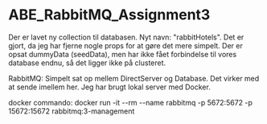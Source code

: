 # ABE_RabbitMQ_Assignment3

Der er lavet ny collection til databasen. Nyt navn: "rabbitHotels". Det er gjort, da jeg har fjerne nogle props for at gøre det mere simpelt.
Der er opsat dummyData (seedData), men har ikke fået forbindelse til vores database endnu, så det ligger ikke på clusteret.

RabbitMQ:
Simpelt sat op mellem DirectServer og Database. Det virker med at sende imellem her.
Jeg har brugt lokal server med Docker.

docker commando: docker run -it --rm --name rabbitmq -p 5672:5672 -p 15672:15672 rabbitmq:3-management
